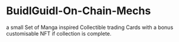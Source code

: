 # BuidlGuidl-On-Chain-Mechs
a small Set of Manga inspired Collectible trading Cards with a bonus customisable NFT if collection is complete.

